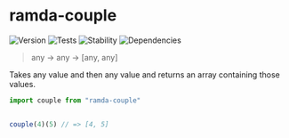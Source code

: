 # ramda-couple

![Version][BADGE_VERSION]
![Tests][BADGE_TRAVIS]
![Stability][BADGE_STABILITY]
![Dependencies][BADGE_DEPENDENCY]

> any -> any -> [any, any]

Takes any value and then any value and returns an array containing those values.

``` javascript
import couple from "ramda-couple"


couple(4)(5) // => [4, 5]
```

[BADGE_TRAVIS]: https://img.shields.io/travis/krainboltgreene/ramda-extra.js.svg?maxAge=2592000&style=flat-square
[BADGE_VERSION]: https://img.shields.io/npm/v/ramda-extra.svg?maxAge=2592000&style=flat-square
[BADGE_STABILITY]: https://img.shields.io/badge/stability-strong-green.svg?maxAge=2592000&style=flat-square
[BADGE_DEPENDENCY]: https://img.shields.io/david/krainboltgreene/ramda-extra.js.svg?maxAge=2592000&style=flat-square
